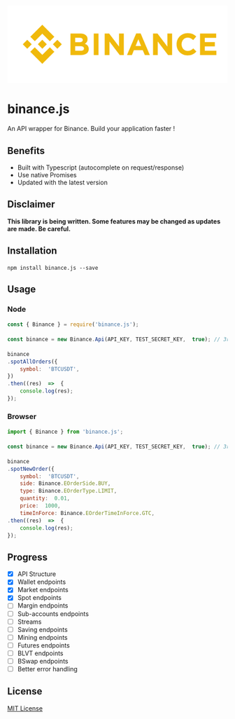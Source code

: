 ![Logo Binance](./docs/logo_binance.png)

# binance.js

An API wrapper for Binance. Build your application faster !

## Benefits

-  Built with Typescript (autocomplete on request/response)
-  Use native Promises
-  Updated with the latest version

## Disclaimer

**This library is being written. Some features may be changed as updates are made. Be careful.**

## Installation

	npm install binance.js --save

## Usage

### Node
```js
const { Binance } = require('binance.js');

const binance = new Binance.Api(API_KEY, TEST_SECRET_KEY,  true); // 3rd parameter is testMode. Set explicitly to false if you want to use Live API.

binance
.spotAllOrders({
   	symbol:  'BTCUSDT',
})
.then((res)  =>  {
	console.log(res);
});
```

### Browser
   
```js
import { Binance } from 'binance.js';

const binance = new Binance.Api(API_KEY, TEST_SECRET_KEY,  true); // 3rd parameter is testMode. Set explicitly to false if you want to use Live API.

binance
.spotNewOrder({
	symbol:  'BTCUSDT',
	side: Binance.EOrderSide.BUY,
	type: Binance.EOrderType.LIMIT,
	quantity:  0.01,
	price:  1000,
	timeInForce: Binance.EOrderTimeInForce.GTC,
.then((res)  =>  {
	console.log(res);
});
```

## Progress

 - [x] API Structure
 - [x] Wallet endpoints
 - [x] Market endpoints
 - [x] Spot endpoints
 - [ ] Margin endpoints
 - [ ] Sub-accounts endpoints
 - [ ] Streams
 - [ ] Saving endpoints
 - [ ] Mining endpoints
 - [ ] Futures endpoints
 - [ ] BLVT endpoints
 - [ ] BSwap endpoints
 - [ ] Better error handling

## License

[MIT License](LICENSE)